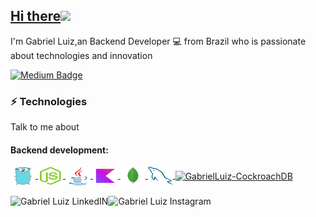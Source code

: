 <a href="">

## Hi there<img src="https://github.com/TheDudeThatCode/TheDudeThatCode/blob/master/Assets/Hi.gif" width="29px"> 

</a>

I'm Gabriel Luiz,an Backend Developer 💻  from Brazil who is passionate about technologies and innovation


[![Medium Badge](https://img.shields.io/badge/-Medium-000?style=flat-square&logo=Medium&logoColor=white&&link=https://medium.com/@gabrielluizsf)](https://medium.com/@gabrielluizsf)


### ⚡ Technologies

Talk to me about



#### Backend development: 

<div style="display: inline_block">
  
<a href="https://go.dev/">
  <img align="center" alt="GabrielLuiz-Golang" height="30" width="40" src="https://raw.githubusercontent.com/devicons/devicon/master/icons/go/go-original.svg">
  </a>
  
 <a href="https://nodejs.org/en">
  <img align="center" alt="GabrielLuiz-NodeJS" height="30" width="40" src="https://raw.githubusercontent.com/devicons/devicon/master/icons/nodejs/nodejs-original.svg">
 </a>
  
  <a href="https://www.java.com/pt-BR/">
  <img align="center" alt="GabrielLuiz-Java" height="30" width="40" src="https://raw.githubusercontent.com/devicons/devicon/master/icons/java/java-original.svg">
  </a>   
 
  <a href="https://kotlinlang.org/">
  <img align="center" alt="GabrielLuiz-Java" height="30" width="40" src="https://raw.githubusercontent.com/devicons/devicon/master/icons/kotlin/kotlin-original.svg"> 
 </a>   
  
  <a href="https://www.mongodb.com/">
  <img align="center" alt="GabrielLuiz-MongoDB" height="30" width="40" src="https://raw.githubusercontent.com/devicons/devicon/master/icons/mongodb/mongodb-original.svg">
  </a>
  
  
 <a href="https://www.mysql.com/">
  <img align="center" alt="GabrielLuiz-MySQL" height="30" width="40" src="https://raw.githubusercontent.com/devicons/devicon/master/icons/mysql/mysql-original.svg">
 </a>
   
  <a href="https://cockroachlabs.cloud/">
  <img align="center" alt="GabrielLuiz-CockroachDB" height="30" width="40" src="https://cdn.worldvectorlogo.com/logos/cockroachdb.svg">
  </a>
    
</div>


<br>
<div>
  

</div>










<a href="https://www.linkedin.com/in/gabriel-luiz-devbackend">
  <img align="left" alt="Gabriel Luiz LinkedIN"  src="https://img.shields.io/badge/LinkedIn-0077B5?style=for-the-badge&logo=linkedin&logoColor=white"/>
</a>

<a href="https://www.instagram.com/gabrielluiz.dev/">
  <img align="left" alt="Gabriel Luiz Instagram"  src="https://img.shields.io/badge/Instagram-E4405F?style=for-the-badge&logo=instagram&logoColor=white"/>
</a>


